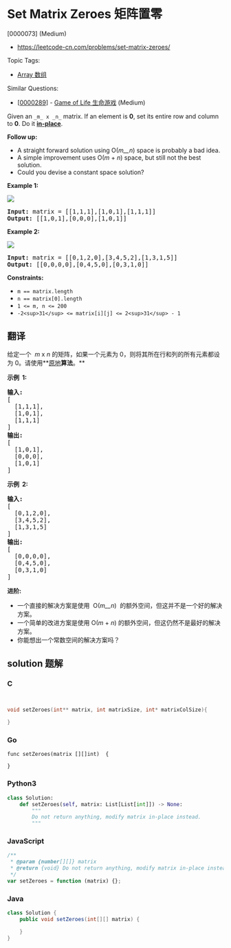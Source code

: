 # Set Matrix Zeroes 矩阵置零

[0000073] (Medium)

- https://leetcode-cn.com/problems/set-matrix-zeroes/

Topic Tags:

- [Array 数组](https://leetcode-cn.com/tag/array/)

Similar Questions:

- [[0000289](https://leetcode-cn.com/problems/game-of-life/)] - [Game of Life 生命游戏](./0000289.game-of-life.md) (Medium)

Given an `_m_ x _n_` matrix. If an element is **0**, set its entire row and column to **0**. Do it [**in-place**](https://en.wikipedia.org/wiki/In-place_algorithm).

**Follow up:**

- A straight forward solution using O(_m\_\_n_) space is probably a bad idea.
- A simple improvement uses O(_m_ + _n_) space, but still not the best solution.
- Could you devise a constant space solution?

**Example 1:**

![](https://assets.leetcode.com/uploads/2020/08/17/mat1.jpg)

<pre><strong>Input:</strong> matrix = [[1,1,1],[1,0,1],[1,1,1]]
<strong>Output:</strong> [[1,0,1],[0,0,0],[1,0,1]]
</pre>

**Example 2:**

![](https://assets.leetcode.com/uploads/2020/08/17/mat2.jpg)

<pre><strong>Input:</strong> matrix = [[0,1,2,0],[3,4,5,2],[1,3,1,5]]
<strong>Output:</strong> [[0,0,0,0],[0,4,5,0],[0,3,1,0]]
</pre>

**Constraints:**

- `m == matrix.length`
- `n == matrix[0].length`
- `1 <= m, n <= 200`
- `-2<sup>31</sup> <= matrix[i][j] <= 2<sup>31</sup> - 1`

## 翻译

给定一个  *m* x _n_ 的矩阵，如果一个元素为 0，则将其所在行和列的所有元素都设为 0。请使用**[原地](http://baike.baidu.com/item/%E5%8E%9F%E5%9C%B0%E7%AE%97%E6%B3%95)**算法**。**

**示例  1:**

<pre><strong>输入:</strong> 
[
&nbsp; [1,1,1],
&nbsp; [1,0,1],
&nbsp; [1,1,1]
]
<strong>输出:</strong> 
[
&nbsp; [1,0,1],
&nbsp; [0,0,0],
&nbsp; [1,0,1]
]
</pre>

**示例  2:**

<pre><strong>输入:</strong> 
[
&nbsp; [0,1,2,0],
&nbsp; [3,4,5,2],
&nbsp; [1,3,1,5]
]
<strong>输出:</strong> 
[
&nbsp; [0,0,0,0],
&nbsp; [0,4,5,0],
&nbsp; [0,3,1,0]
]</pre>

**进阶:**

- 一个直接的解决方案是使用  O(_m\_\_n_)  的额外空间，但这并不是一个好的解决方案。
- 一个简单的改进方案是使用 O(*m* + *n*) 的额外空间，但这仍然不是最好的解决方案。
- 你能想出一个常数空间的解决方案吗？

## solution 题解

### C

```c


void setZeroes(int** matrix, int matrixSize, int* matrixColSize){

}
```

### Go

```golang
func setZeroes(matrix [][]int)  {

}
```

### Python3

```python
class Solution:
    def setZeroes(self, matrix: List[List[int]]) -> None:
        """
        Do not return anything, modify matrix in-place instead.
        """
```

### JavaScript

```javascript
/**
 * @param {number[][]} matrix
 * @return {void} Do not return anything, modify matrix in-place instead.
 */
var setZeroes = function (matrix) {};
```

### Java

```java
class Solution {
    public void setZeroes(int[][] matrix) {

    }
}
```
